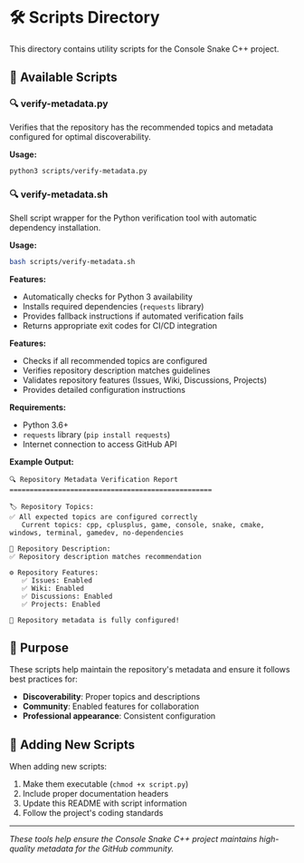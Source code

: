 # 🛠️ Scripts Directory

This directory contains utility scripts for the Console Snake C++ project.

## 📁 Available Scripts

### 🔍 verify-metadata.py

Verifies that the repository has the recommended topics and metadata configured for optimal discoverability.

**Usage:**
```bash
python3 scripts/verify-metadata.py
```

### 🔍 verify-metadata.sh

Shell script wrapper for the Python verification tool with automatic dependency installation.

**Usage:**
```bash
bash scripts/verify-metadata.sh
```

**Features:**
- Automatically checks for Python 3 availability
- Installs required dependencies (`requests` library)
- Provides fallback instructions if automated verification fails
- Returns appropriate exit codes for CI/CD integration

**Features:**
- Checks if all recommended topics are configured
- Verifies repository description matches guidelines
- Validates repository features (Issues, Wiki, Discussions, Projects)
- Provides detailed configuration instructions

**Requirements:**
- Python 3.6+
- `requests` library (`pip install requests`)
- Internet connection to access GitHub API

**Example Output:**
```
🔍 Repository Metadata Verification Report
==================================================

🏷️ Repository Topics:
✅ All expected topics are configured correctly
   Current topics: cpp, cplusplus, game, console, snake, cmake, windows, terminal, gamedev, no-dependencies

📝 Repository Description:
✅ Repository description matches recommendation

⚙️ Repository Features:
   ✅ Issues: Enabled
   ✅ Wiki: Enabled
   ✅ Discussions: Enabled
   ✅ Projects: Enabled

🎉 Repository metadata is fully configured!
```

## 🎯 Purpose

These scripts help maintain the repository's metadata and ensure it follows best practices for:
- **Discoverability**: Proper topics and descriptions
- **Community**: Enabled features for collaboration
- **Professional appearance**: Consistent configuration

## 🔧 Adding New Scripts

When adding new scripts:
1. Make them executable (`chmod +x script.py`)
2. Include proper documentation headers
3. Update this README with script information
4. Follow the project's coding standards

---

*These tools help ensure the Console Snake C++ project maintains high-quality metadata for the GitHub community.*